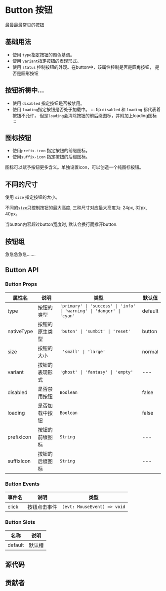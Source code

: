 # Button 按钮

最最最最常见的按钮

## 基础用法

- 使用 `type`指定按钮的颜色基调。
- 使用 `variant`指定按钮的表现形式。
- 使用 `status` 控制按钮的外观。在button中，该属性控制是否是圆角按钮， 是否是圆形按钮
  <demo
  src="./src/basic.vue"
  title="贴心地为按钮装备了7套皮肤!"
  />

## 按钮祈祷中...

- 使用 `disabled` 指定按钮是否被禁用。
- 使用 `loading`指定按钮是否处于加载中。
  ::: tip
  `disabled` 和 `loading` 都代表着按钮不允许， 但是`loading`会清除按钮的前后缀图标，并附加上loading图标
  :::

<demo
src="./src/disabled.vue"
/>

## 图标按钮
- 使用`prefix-icon` 指定按钮的前缀图标。
- 使用`suffix-icon` 指定按钮的后缀图标。

图标可以赋予按钮更多含义。单独设置icon，可以创造一个纯图标按钮。
<demo
src="./src/icon.vue"
/>

## 不同的尺寸

使用 `size` 指定按钮的大小。

不同的`size`只控制按钮的最大高度, 三种尺寸对应最大高度为: 24px, 32px, 40px。

当button内容超过button宽度时, 默认会换行而撑开button.

<demo
src="./src/size.vue"
/>

## 按钮组

急急急急急.......

## Button API

### Button Props

| 属性名     | 说明           | 类型                                                         | 默认值  |
| ---------- | -------------- | ------------------------------------------------------------ | ------- |
| type       | 按钮的类型     | `'primary' \| 'success' \| 'info' \| 'warning' \| 'danger' \| 'cyan'` | default |
| nativeType | 按钮的原生类型 | `'buton' \| 'sumbit' \| 'reset'`                             | button  |
| size       | 按钮的大小     | ` 'small' \| 'large'`                                        | normal  |
| variant    | 按钮的表现形式 | `'ghost' \| 'fantasy' \| 'empty'`                            | ---     |
| disabled   | 是否禁用按钮   | `Boolean`                                                    | false   |
| loading    | 是否加载中按钮 | `Boolean`                                                    | false   |
| prefixIcon | 按钮的前缀图标 | `String`                                                     | ---     |
| suffixIcon | 按钮的后缀图标 | `String`                                                     | ---     |

### Button Events

| 事件名 | 说明         | 类型                        |
| ------ | ------------ | --------------------------- |
| click  | 按钮点击事件 | `(evt: MouseEvent) => void` |



### Button Slots

| 名称      | 说明  |
|---------|-----|
| default | 默认槽 |

## 源代码
<SRep aim="SButton"></SRep>

## 贡献者

<SMember></SMember>